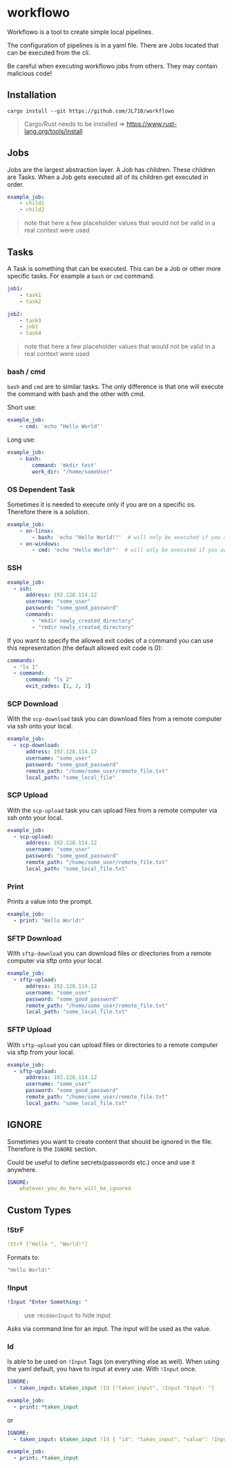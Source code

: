 # workflowo

Workflowo is a tool to create simple local pipelines.

The configuration of pipelines is in a yaml file. There are Jobs located that can be executed from the cli.

Be careful when executing workflowo jobs from others. They may contain malicious code!


## Installation
```
cargo install --git https://github.com/JL710/workflowo
```
> Cargo/Rust needs to be installed => https://www.rust-lang.org/tools/install

## Jobs
Jobs are the largest abstraction layer. 
A Job has children. 
These children are Tasks. 
When a Job gets executed all of its children get executed in order.
```yaml
example_job:
    - child1
    - child2
```
> note that here a few placeholder values that would not be valid in a real context were used


## Tasks
A Task is something that can be executed. This can be a Job or other more specific tasks. For example a `bash` or `cmd` command.
```yaml
job1:
    - task1
    - task2

job2:
    - task3
    - job1
    - task4
```
> note that here a few placeholder values that would not be valid in a real context were used

### bash / cmd
`bash` and `cmd` are to similar tasks. The only difference is that one will execute the command with bash and the other with cmd.

Short use:
```yaml
example_job:
    - cmd: 'echo "Hello World"'
```

Long use:
```yaml
example_job:
    - bash:
        command: 'mkdir test'
        work_dir: "/home/someUser"
```

### OS Dependent Task
Sometimes it is needed to execute only if you are on a specific os.
Therefore there is a solution.
```yaml
example_job:
    - on-linux:
        - bash: 'echo "Hello World!"'  # will only be executed if you are on Linux
    - on-windows:
        - cmd: 'echo "Hello World!"'  # will only be executed if you are on Windows
```

### SSH
```yaml
example_job:
  - ssh:
      address: 192.128.114.12
      username: "some_user"
      password: "some_good_password"
      commands:
        - "mkdir newly_created_directory"
        - "rmdir newly_created_directory"
```
If you want to specify the allowed exit codes of a command you can use this representation (the default allowed exit code is 0):
```yaml
commands:
  - "ls 1"
  - command:
      command: "ls 2"
      exit_codes: [1, 2, 3]
``` 

### SCP Download
With the `scp-download` task you can download files from a remote computer via ssh onto your local.
```yaml
example_job:
  - scp-download:
      address: 192.128.114.12
      username: "some_user"
      password: "some_good_password"
      remote_path: "/home/some_user/remote_file.txt"
      local_path: "some_local_file"
```

### SCP Upload
With the `scp-upload` task you can upload files from a remote computer via ssh onto your local.
```yaml
example_job:
  - scp-upload:
      address: 192.128.114.12
      username: "some_user"
      password: "some_good_password"
      remote_path: "/home/some_user/remote_file.txt"
      local_path: "some_local_file.txt"
```

### Print
Prints a value into the prompt.
```yaml
example_job:
  - print: "Hello World!"
```

### SFTP Download
With `sftp-download` you can download files or directories from a remote computer via sftp onto your local.
```yaml
example_job:
  - sftp-upload:
      address: 192.128.114.12
      username: "some_user"
      password: "some_good_password"
      remote_path: "/home/some_user/remote_file.txt"
      local_path: "some_local_file.txt"
```

### SFTP Upload
With `sftp-upload` you can upload files or directories to a remote computer via sftp from your local.
```yaml
example_job:
  - sftp-upload:
      address: 192.128.114.12
      username: "some_user"
      password: "some_good_password"
      remote_path: "/home/some_user/remote_file.txt"
      local_path: "some_local_file.txt"
```


## IGNORE
Sometimes you want to create content that should be ignored in the file. Therefore is the `IGNORE` section. 

Could be useful to define secrets(passwords etc.) once and use it anywhere.
```yaml
IGNORE:
    whatever_you_do_here_will_be_ignored
```


## Custom Types
### !StrF
```yaml
!StrF ["Hello ", "World!"]
```
Formats to:
```yaml
"Hello World!"
```

### !Input
```yaml
!Input "Enter Something: "
```
> use `!HiddenInput` to hide input

Asks via command line for an input. The input will be used as the value.

### Id
Is able to be used on `!Input` Tags (on everything else as well). When using the yaml default, you have to input at every use. With `!Input` once.
```yaml
IGNORE:
  - taken_input: &taken_input !Id ["taken_input", !Input "Input: "]

example_job:
  - print: *taken_input
```
or
```yaml
IGNORE:
  - taken_input: &taken_input !Id { "id": "taken_input", "value": !Input "Input: " }

example_job:
  - print: *taken_input
```
